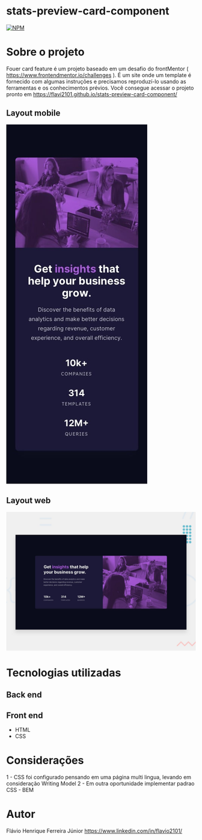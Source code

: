 # stats-preview-card-component

[![NPM](https://img.shields.io/npm/l/react)](https://github.com/flavi2101/stats-preview-card-component/blob/main/LICENSE) 

# Sobre o projeto

Fouer card feature  é um projeto baseado em um desafio do frontMentor ( https://www.frontendmentor.io/challenges ). É um site onde um template é fornecido com algumas instruções e precisamos reproduzí-lo usando as ferramentas e os conhecimentos prévios. Você consegue acessar o projeto pronto em https://flavi2101.github.io/stats-preview-card-component/

## Layout mobile
![Mobile 1](https://github.com/flavi2101/stats-preview-card-component/blob/main/assets/design/mobile-design.jpg)


## Layout web
![Web 1](https://github.com/flavi2101/stats-preview-card-component/blob/main/assets/design/desktop-preview.jpg)


# Tecnologias utilizadas
## Back end

## Front end
- HTML
- CSS

# Considerações
1 - CSS foi configurado pensando em uma página multi lingua, levando em consideração Writing Model
2 - Em outra oportunidade implementar padrao CSS - BEM

# Autor
Flávio Henrique Ferreira Júnior
https://www.linkedin.com/in/flavio2101/
